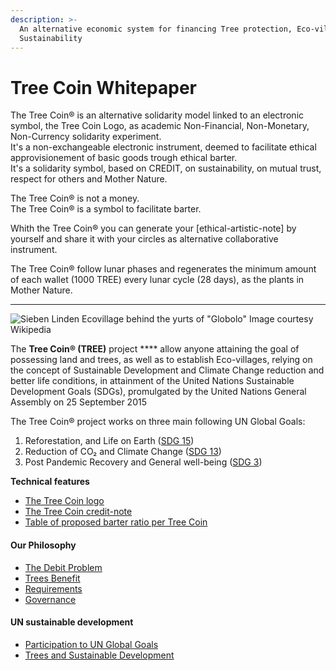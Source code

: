 ```yaml
---
description: >-
  An alternative economic system for financing Tree protection, Eco-villages and
  Sustainability
---
```


# Tree Coin Whitepaper

The Tree Coin® is an alternative solidarity model linked to an electronic symbol, the Tree Coin Logo, as academic Non-Financial, Non-Monetary, Non-Currency solidarity experiment.\
It's a non-exchangeable electronic instrument, deemed to facilitate ethical approvisionement of basic goods trough ethical barter.\
It's a solidarity symbol, based on CREDIT, on sustainability, on mutual trust, respect for others and Mother Nature.

The Tree Coin® is not a money.\
The Tree Coin® is a symbol to facilitate barter.

Whith the Tree Coin® you can generate your \[ethical-artistic-note] by yourself and share it with your circles as alternative collaborative instrument.

The Tree Coin® follow lunar phases and regenerates the minimum amount of each wallet (1000 TREE) every lunar cycle (28 days), as the plants in Mother Nature.

****

![Sieben Linden Ecovillage behind the yurts of "Globolo"
Image courtesy Wikipedia](<.gitbook/assets/immagine (4).png>)

The **Tree Coin® (TREE)** project **** allow anyone attaining the goal of possessing land and trees, as well as to establish Eco-villages, relying on the concept of Sustainable Development and Climate Change reduction and better life conditions, in attainment of the United Nations Sustainable Development Goals (SDGs), promulgated by the United Nations General Assembly on 25 September 2015

The Tree Coin® project works on three main following UN Global Goals:

1. Reforestation, and Life on Earth ([SDG 15](https://en.wikipedia.org/wiki/Sustainable\_Development\_Goal\_15))
2. Reduction of CO₂ and Climate Change ([SDG 13](https://en.wikipedia.org/wiki/Sustainable\_Development\_Goal\_13))
3. Post Pandemic Recovery and General well-being ([SDG 3](https://en.wikipedia.org/wiki/Sustainable\_Development\_Goal\_3))



**Technical features**

* [The Tree Coin logo](technical-features/the-tree-coin-logo.md)
* [The Tree Coin credit-note](technical-features/the-tree-coin-credit-note.md)
* [Table of proposed barter ratio per Tree Coin](table-of-proposed-barter-ratio-per-tree-coin.md)

#### **Our Philosophy** <a href="#10f8" id="10f8"></a>

* [The Debit Problem](our-philosophy/the-debit-problem.md)
* [Trees Benefit](our-philosophy/trees-benefit.md)
* [Requirements](our-philosophy/requirements.md)
* [Governance](our-philosophy/governance.md)

#### UN sustainable development

* [Participation to UN Global Goals](un-sustainable-development/participation-to-un-global-goals.md)
* [Trees and Sustainable Development](un-sustainable-development/trees-and-sustainable-development.md)


